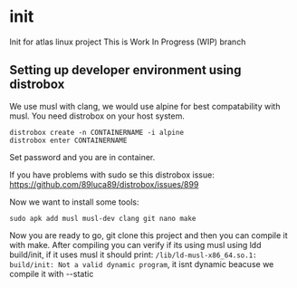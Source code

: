 # init
Init for atlas linux project
This is Work In Progress (WIP) branch
## Setting up developer environment using distrobox
We use musl with clang, we would use alpine for best compatability with musl.
You need distrobox on your host system.
```
distrobox create -n CONTAINERNAME -i alpine
distrobox enter CONTAINERNAME
```
Set password and you are in container.

If you have problems with sudo se this distrobox issue: 
https://github.com/89luca89/distrobox/issues/899

Now we want to install some tools: 
```
sudo apk add musl musl-dev clang git nano make
```
Now you are ready to go, git clone this project and then you can compile it with make.
After compiling you can verify if its using musl using ldd build/init, if it uses musl it should print:
``/lib/ld-musl-x86_64.so.1: build/init: Not a valid dynamic program``,
it isnt dynamic beacuse we compile it with --static
